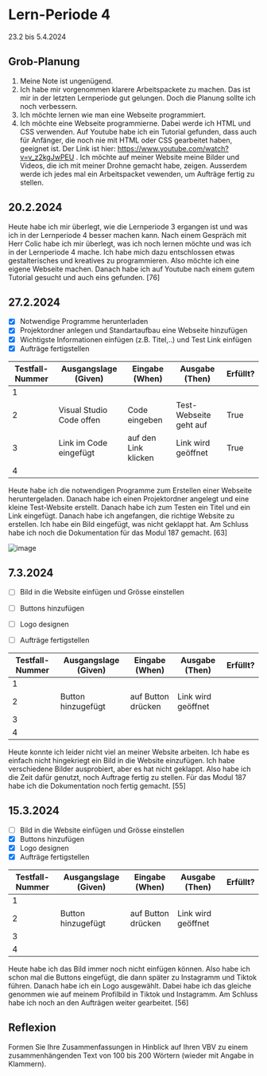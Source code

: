 # Lern-Periode 4

23.2 bis 5.4.2024

## Grob-Planung

1. Meine Note ist ungenügend.
2. Ich habe mir vorgenommen klarere Arbeitspackete zu machen. Das ist mir in der letzten Lernperiode gut gelungen. Doch die Planung sollte ich noch verbessern.
3. Ich möchte lernen wie man eine Webseite programmiert. 
4. Ich möchte eine Webseite programmierne. Dabei werde ich HTML und CSS verwenden. Auf Youtube habe ich ein Tutorial gefunden, dass auch für Anfänger, die noch nie mit HTML oder CSS gearbeitet haben, geeignet ist. Der Link ist hier: https://www.youtube.com/watch?v=v_z2kgJwPEU . Ich möchte auf meiner Website meine Bilder und Videos, die ich mit meiner Drohne gemacht habe, zeigen.
Ausserdem werde ich jedes mal ein Arbeitspacket vewenden, um Aufträge fertig zu stellen. 

## 20.2.2024

Heute habe ich mir überlegt, wie die Lernperiode 3 ergangen ist und was ich in der Lernperiode 4 besser machen kann. Nach einem Gespräch mit Herr Colic habe ich mir überlegt, was ich noch lernen möchte und was ich in der Lernperiode 4 mache. Ich habe mich dazu entschlossen etwas gestalterisches und kreatives zu programmieren. Also möchte ich eine eigene Webseite machen. Danach habe ich auf Youtube nach einem gutem Tutorial gesucht und auch eins gefunden. [76]

## 27.2.2024

- [x] Notwendige Programme herunterladen
- [x] Projektordner anlegen und Standartaufbau eine Webseite hinzufügen
- [x] Wichtigste Informationen einfügen (z.B. Titel,..) und Test Link einfügen
- [x] Aufträge fertigstellen

| Testfall-Nummer | Ausgangslage (Given) | Eingabe (When) | Ausgabe (Then) | Erfüllt? |
| --------------- | -------------------- | -------------- | -------------- | -------- |
| 1               |                      |                |                |          |
| 2               | Visual Studio Code offen | Code eingeben|Test-Webseite geht auf |  True        |
| 3              | Link im Code eingefügt|auf den Link klicken|Link wird geöffnet|     True     |
| 4               |                        |               |               |           |

Heute habe ich die notwendigen Programme zum Erstellen einer Webseite heruntergeladen. Danach habe ich einen Projektordner angelegt und eine kleine Test-Website erstellt. Danach habe ich zum Testen ein Titel und ein Link eingefügt. Danach habe ich angefangen, die richtige Website zu erstellen. Ich habe ein Bild eingefügt, was nicht geklappt hat. Am Schluss habe ich noch die Dokumentation für das Modul 187 gemacht. [63]

![image](https://github.com/MattiaBiasco/Lern-Periode-4/assets/142606014/27e53fd6-a9e0-4ad6-9e09-d98099158067)



## 7.3.2024

-[ ] Bild in die Website einfügen und Grösse einstellen
-[ ] Buttons hinzufügen
-[ ] Logo designen
-[ ] Aufträge fertigstellen


| Testfall-Nummer | Ausgangslage (Given) | Eingabe (When) | Ausgabe (Then) | Erfüllt? |
| --------------- | -------------------- | -------------- | -------------- | -------- |
| 1               |                      |                |                |          |
| 2               | Button hinzugefügt   |auf Button drücken|Link wird geöffnet |          |
| 3               |                      |                |                |          |
| 4               |                      |                |                |          |

Heute konnte ich leider nicht viel an meiner Website arbeiten. Ich habe es einfach nicht hingekriegt ein Bild in die Website einzufügen. Ich habe verschiedene Bilder ausprobiert, aber es hat nicht geklappt. Also habe ich die Zeit dafür genutzt, noch Auftrage fertig zu stellen. Für das Modul 187 habe ich die Dokumentation noch fertig gemacht. [55]

## 15.3.2024

-[ ] Bild in die Website einfügen und Grösse einstellen 
-[x] Buttons hinzufügen
-[x] Logo designen
-[x] Aufträge fertigstellen

| Testfall-Nummer | Ausgangslage (Given) | Eingabe (When) | Ausgabe (Then) | Erfüllt? |
| --------------- | -------------------- | -------------- | -------------- | -------- |
| 1               |                      |                |                |          |
| 2               | Button hinzugefügt   |auf Button drücken|Link wird geöffnet|          |
| 3               |                      |                |                |          |
| 4               |                      |                |                |          |

Heute habe ich das Bild immer noch nicht einfügen können. Also habe ich schon mal die Buttons eingefügt, die dann später zu Instagramm und Tiktok führen. Danach habe ich ein Logo ausgewählt. Dabei habe ich das gleiche genommen wie auf meinem Profilbild in Tiktok und Instagramm. Am Schluss habe ich noch an den Aufträgen weiter gearbeitet. [56]





## Reflexion

Formen Sie Ihre Zusammenfassungen in Hinblick auf Ihren VBV zu einem zusammenhängenden Text von 100 bis 200 Wörtern (wieder mit Angabe in Klammern).
